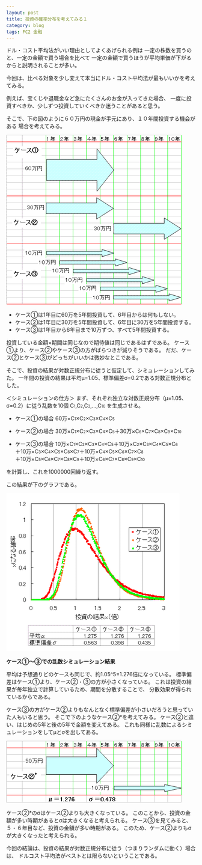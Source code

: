 ```yaml
---
layout: post
title: 投資の確率分布を考えてみる１
category: blog
tags: FC2 金融
---
```


ドル・コスト平均法がいい理由としてよくあげられる例は
一定の株数を買うのと、一定の金額で買う場合を比べて
一定の金額で買うほうが平均単価が下がるからと説明されることが多い。

今回は、比べる対象を少し変えて本当にドル・コスト平均法が最もいいかを考えてみる。

例えば、宝くじや退職金など急にたくさんのお金が入ってきた場合、
一度に投資すべきか、少しずつ投資していくべきか迷うことがあると思う。

そこで、下の図のように６０万円の現金が手元にあり、１０年間投資する機会がある
場合を考えてみる。

![image](/images/2008nukoriki/e13-1.gif)

* ケース①は1年目に60万を5年間投資して、6年目からは何もしない。
* ケース②は1年目に30万を5年間投資して、6年目に30万を5年間投資する。
* ケース③は1年目から6年目まで10万ずつ、すべて5年間投資する。

投資している金額×期間は同じなので期待値は同じであるはずである。
ケース①より、ケース②やケース③の方がばらつきが減りそうである。
だだ、ケース②とケース③がどっちがいいかは微妙なとこである。

そこで、投資の結果が対数正規分布に従うと仮定して、シミュレーションしてみた。
一年間の投資の結果は平均μ=1.05、標準偏差σ=0.2である対数正規分布とした。

＜シミュレーションの仕方＞
まず、それぞれ独立な対数正規分布（μ=1.05、σ=0.2）に従う乱数を10個
C<span style="font-size:x-small;">1</span>,C<span style="font-size:x-small;">2</span>,C<span style="font-size:x-small;">3</span>,…,C<span style="font-size:x-small;">10</span> を生成させる。

* ケース①の場合
60万×C<span style="font-size:x-small;">1</span>×C<span style="font-size:x-small;">2</span>×C<span style="font-size:x-small;">3</span>×C<span style="font-size:x-small;">4</span>×C<span style="font-size:x-small;">5</span>

* ケース②の場合
30万×C<span style="font-size:x-small;">1</span>×C<span style="font-size:x-small;">2</span>×C<span style="font-size:x-small;">3</span>×C<span style="font-size:x-small;">4</span>×C<span style="font-size:x-small;">5</span>＋30万×C<span style="font-size:x-small;">6</span>×C<span style="font-size:x-small;">7</span>×C<span style="font-size:x-small;">8</span>×C<span style="font-size:x-small;">9</span>×C<span style="font-size:x-small;">10</span>

* ケース③の場合
10万×C<span style="font-size:x-small;">1</span>×C<span style="font-size:x-small;">2</span>×C<span style="font-size:x-small;">3</span>×C<span style="font-size:x-small;">4</span>×C<span style="font-size:x-small;">5</span>＋10万×C<span style="font-size:x-small;">2</span>×C<span style="font-size:x-small;">3</span>×C<span style="font-size:x-small;">4</span>×C<span style="font-size:x-small;">5</span>×C<span style="font-size:x-small;">6</span>  
＋10万×C<span style="font-size:x-small;">3</span>×C<span style="font-size:x-small;">4</span>×C<span style="font-size:x-small;">5</span>×C<span style="font-size:x-small;">6</span>×C<span style="font-size:x-small;">7</span>＋10万×C<span style="font-size:x-small;">4</span>×C<span style="font-size:x-small;">5</span>×C<span style="font-size:x-small;">6</span>×C<span style="font-size:x-small;">7</span>×C<span style="font-size:x-small;">8</span>  
＋10万×C<span style="font-size:x-small;">5</span>×C<span style="font-size:x-small;">6</span>×C<span style="font-size:x-small;">7</span>×C<span style="font-size:x-small;">8</span>×C<span style="font-size:x-small;">9</span>＋10万×C<span style="font-size:x-small;">6</span>×C<span style="font-size:x-small;">7</span>×C<span style="font-size:x-small;">8</span>×C<span style="font-size:x-small;">9</span>×C<span style="font-size:x-small;">10</span>  

を計算し、これを1000000回繰り返す。

この結果が下のグラフである。

![image](/images/2008nukoriki/e13-2.gif)

<strong>ケース①～③での乱数シミュレーション結果</strong>

平均は予想通りどのケースも同じで、約1.05^5=1.276倍になっている。
標準偏差はケース①より、ケース②・③の方が小さくなっている。
これは投資の結果が毎年独立で計算しているため、期間を分散することで、
分散効果が得られているからである。

ケース③の方がケース②よりもなんとなく標準偏差が小さいだろうと思っていた人もいると思う。
そこで下のようなケース②*を考えてみる。
ケース②と違い、はじめの5年と後の5年で金額を変えてある。
これも同様に乱数によるシミュレーションをしてμとσを出してある。

![image](/images/2008nukoriki/e13-3.gif)

ケース②*のσはケース②よりも大きくなっている。
このことから、投資の金額が多い時期があるとσは大きくなると考えられる。
ケース③を見てみると、５・６年目など、投資の金額が多い時期がある。
このため、ケース②よりもσが大きくなったと考えられる。

今回の結論は、投資の結果が対数正規分布に従う（つまりランダムに動く）場合は、
ドルコスト平均法がベストとは限らないということである。
